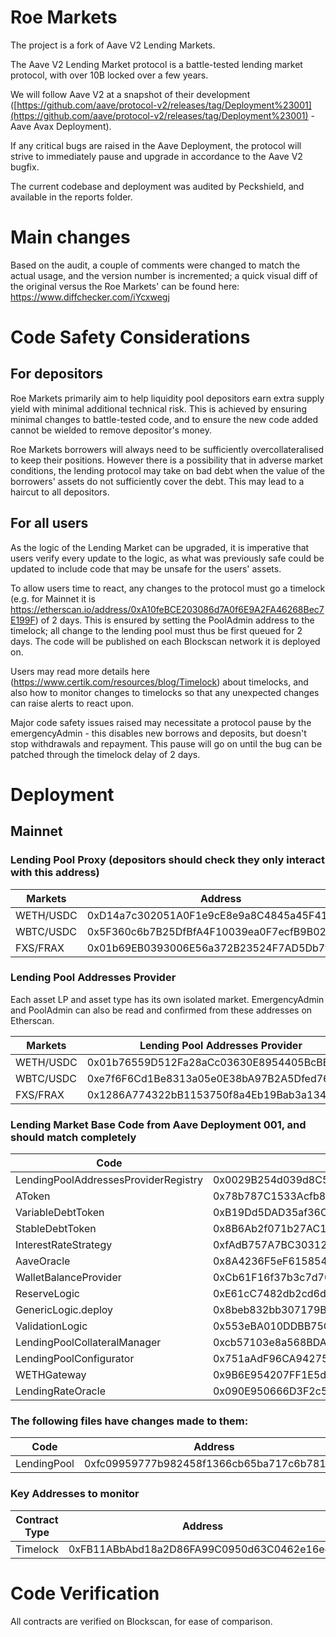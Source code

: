 # Roe Markets

The project is a fork of Aave V2 Lending Markets.

The Aave V2 Lending Market protocol is a battle-tested lending market protocol, with over 10B locked over a few years.

We will follow Aave V2 at a snapshot of their development ([https://github.com/aave/protocol-v2/releases/tag/Deployment%23001](https://github.com/aave/protocol-v2/releases/tag/Deployment%23001)  - Aave Avax Deployment).

If any critical bugs are raised in the Aave Deployment, the protocol will strive to immediately pause and upgrade in accordance to the Aave V2 bugfix.

The current codebase and deployment was audited by Peckshield, and available in the reports folder.

# Main changes
Based on the audit, a couple of comments were changed to match the actual usage, and the version number is incremented; a quick visual diff of the original versus the Roe Markets' can be found here: https://www.diffchecker.com/iYcxwegj

# Code Safety Considerations
## For depositors
Roe Markets primarily aim to help liquidity pool depositors earn extra supply yield with minimal additional technical risk. This is achieved by ensuring minimal changes to battle-tested code, and to ensure the new code added cannot be wielded to remove depositor's money.

Roe Markets borrowers will always need to be sufficiently overcollateralised to keep their positions. However there is a possibility that in adverse market conditions, the lending protocol may take on bad debt when the value of the borrowers' assets do not sufficiently cover the debt. This may lead to a haircut to all depositors.

## For all users
As the logic of the Lending Market can be upgraded, it is imperative that users verify every update to the logic, as what was previously safe could be updated to include code that may be unsafe for the users' assets.

To allow users time to react, any changes to the protocol must go a timelock (e.g. for Mainnet it is https://etherscan.io/address/0xA10feBCE203086d7A0f6E9A2FA46268Bec7E199F) of 2 days. This is ensured by setting the PoolAdmin address to the timelock; all change to the lending pool must thus be first queued for 2 days. The code will be published on each Blockscan network it is deployed on. 

Users may read more details here (https://www.certik.com/resources/blog/Timelock) about timelocks, and also how to monitor changes to timelocks so that any unexpected changes can raise alerts to react upon.

Major code safety issues raised may necessitate a protocol pause by the emergencyAdmin - this disables new borrows and deposits, but doesn't stop withdrawals and repayment. This pause will go on until the bug can be patched through the timelock delay of 2 days.

# Deployment 
## Mainnet

### Lending Pool Proxy  (depositors should check they only interact with this address)
|Markets | Address |
|--|--|
|WETH/USDC|0xD14a7c302051A0F1e9cE8e9a8C4845a45F41B46f
|WBTC/USDC|0x5F360c6b7B25DfBfA4F10039ea0F7ecfB9B02E60
|FXS/FRAX|0x01b69EB0393006E56a372B23524F7AD5Db7f2166|

### Lending Pool Addresses Provider
Each asset LP and asset type has its own isolated market. 
EmergencyAdmin and PoolAdmin can also be read and confirmed from these addresses on Etherscan.

|Markets | Lending Pool Addresses Provider |
|--|--|
|WETH/USDC|0x01b76559D512Fa28aCc03630E8954405BcBB1E02
|WBTC/USDC|0xe7f6F6Cd1Be8313a05e0E38bA97B2A5Dfed7616d
|FXS/FRAX|0x1286A774322bB1153750f8a4Eb19Bab3a1343F69|

### Lending Market Base Code from Aave Deployment 001, and should match completely

|Code  | Address |
|--|--|
|LendingPoolAddressesProviderRegistry  |0x0029B254d039d8C5C88512a44EAa6FF999296009  |
|AToken | 0x78b787C1533Acfb84b8C76B7e5CFdfe80231Ea2D |
|VariableDebtToken | 0xB19Dd5DAD35af36CF2D80D1A9060f1949b11fCb0|
|StableDebtToken | 0x8B6Ab2f071b27AC1eEbFfA973D957A767b15b2DB |
|InterestRateStrategy| 0xfAdB757A7BC3031285417d7114EFD58598E21d79 |
| AaveOracle | 0x8A4236F5eF6158546C34Bd7BC2908B8106Ab1Ea1 |
| WalletBalanceProvider | 0xCb61F16f37b3c7d70e736A62bB8529074b23326c |
| ReserveLogic | 0xE61cC7482db2cd6dF02423BBCbc797526D03Dd12 |
| GenericLogic.deploy | 0x8beb832bb307179Bb2bA06Fc87e9bdd08E4eE60b
| ValidationLogic | 0x553eBA010DDBB75C39311b8083C33529ad3825f4
| LendingPoolCollateralManager |0xcb57103e8a568BDA8826846Ab8B280C754441304
| LendingPoolConfigurator | 0x751aAdF96CA9427514dd816A227881E5B6cE87ce
| WETHGateway | 0x9B6E954207FF1E5d6C791C99E22D5e8D170361cc
| LendingRateOracle	| 0x090E950666D3F2c5cf7fc98135D94287c83E0a85

### The following files have changes made to them:

| Code | Address | Diff with base code|
| -- | -- | -- |
| LendingPool | 0xfc09959777b982458f1366cb65ba717c6b781d2c | https://www.diffchecker.com/iYcxwegj


### Key Addresses  to monitor
| Contract Type | Address |
| -- |--|
| Timelock | 0xFB11ABbAbd18a2D86FA99C0950d63C0462e16ee8 |


# Code Verification
All contracts are verified on Blockscan, for ease of comparison.
